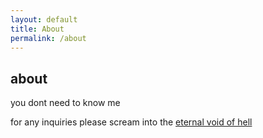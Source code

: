 ```yaml
---
layout: default
title: About
permalink: /about
---
```


## about

you dont need to know me

for any inquiries please scream into the [eternal void of hell](/eternalvoidofhell/)
